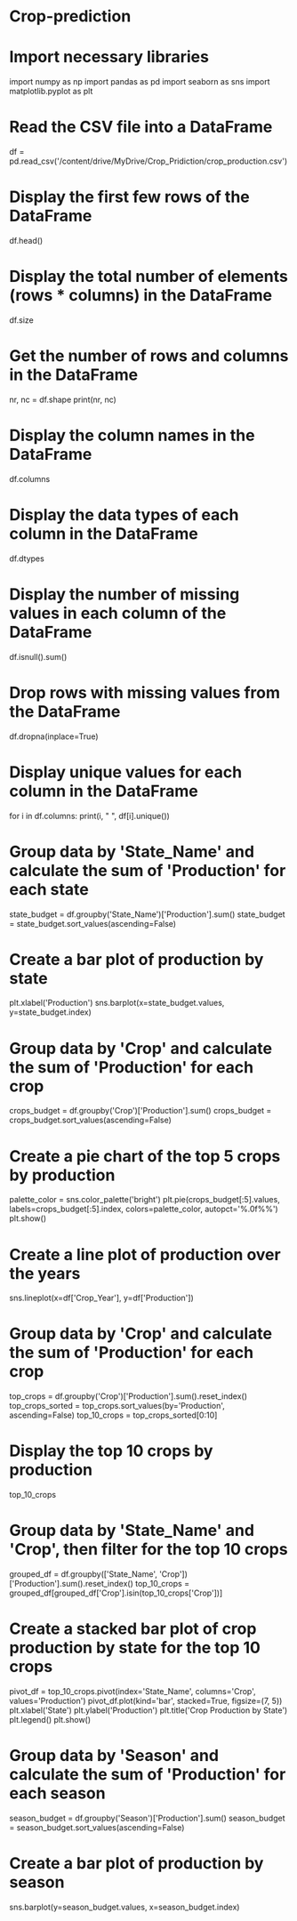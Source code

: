 # Crop-prediction

# Import necessary libraries
import numpy as np
import pandas as pd
import seaborn as sns
import matplotlib.pyplot as plt

# Read the CSV file into a DataFrame
df = pd.read_csv('/content/drive/MyDrive/Crop_Pridiction/crop_production.csv')

# Display the first few rows of the DataFrame
df.head()

# Display the total number of elements (rows * columns) in the DataFrame
df.size

# Get the number of rows and columns in the DataFrame
nr, nc = df.shape
print(nr, nc)

# Display the column names in the DataFrame
df.columns

# Display the data types of each column in the DataFrame
df.dtypes

# Display the number of missing values in each column of the DataFrame
df.isnull().sum()

# Drop rows with missing values from the DataFrame
df.dropna(inplace=True)

# Display unique values for each column in the DataFrame
for i in df.columns:
    print(i, " ", df[i].unique())

# Group data by 'State_Name' and calculate the sum of 'Production' for each state
state_budget = df.groupby('State_Name')['Production'].sum()
state_budget = state_budget.sort_values(ascending=False)

# Create a bar plot of production by state
plt.xlabel('Production')
sns.barplot(x=state_budget.values, y=state_budget.index)

# Group data by 'Crop' and calculate the sum of 'Production' for each crop
crops_budget = df.groupby('Crop')['Production'].sum()
crops_budget = crops_budget.sort_values(ascending=False)

# Create a pie chart of the top 5 crops by production
palette_color = sns.color_palette('bright')
plt.pie(crops_budget[:5].values, labels=crops_budget[:5].index, colors=palette_color, autopct='%.0f%%')
plt.show()

# Create a line plot of production over the years
sns.lineplot(x=df['Crop_Year'], y=df['Production'])

# Group data by 'Crop' and calculate the sum of 'Production' for each crop
top_crops = df.groupby('Crop')['Production'].sum().reset_index()
top_crops_sorted = top_crops.sort_values(by='Production', ascending=False)
top_10_crops = top_crops_sorted[0:10]

# Display the top 10 crops by production
top_10_crops

# Group data by 'State_Name' and 'Crop', then filter for the top 10 crops
grouped_df = df.groupby(['State_Name', 'Crop'])['Production'].sum().reset_index()
top_10_crops = grouped_df[grouped_df['Crop'].isin(top_10_crops['Crop'])]

# Create a stacked bar plot of crop production by state for the top 10 crops
pivot_df = top_10_crops.pivot(index='State_Name', columns='Crop', values='Production')
pivot_df.plot(kind='bar', stacked=True, figsize=(7, 5))
plt.xlabel('State')
plt.ylabel('Production')
plt.title('Crop Production by State')
plt.legend()
plt.show()

# Group data by 'Season' and calculate the sum of 'Production' for each season
season_budget = df.groupby('Season')['Production'].sum()
season_budget = season_budget.sort_values(ascending=False)

# Create a bar plot of production by season
sns.barplot(y=season_budget.values, x=season_budget.index)
